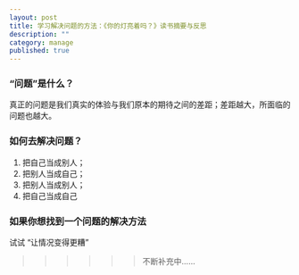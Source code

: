 ```yaml
---
layout: post
title: 学习解决问题的方法：《你的灯亮着吗？》读书摘要与反思
description: ""
category: manage
published: true
---
```

### “问题”是什么？
真正的问题是我们真实的体验与我们原本的期待之间的差距；差距越大，所面临的问题也越大。

### 如何去解决问题？
1. 把自己当成别人；
2. 把别人当成自己；
3. 把别人当成别人；
4. 把自己当成自己

### 如果你想找到一个问题的解决方法
试试 “让情况变得更糟”


>>>>>>不断补充中......
